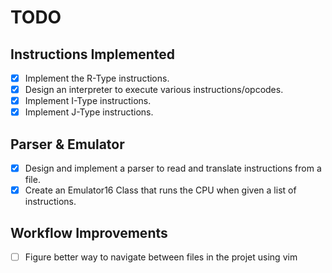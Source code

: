 # TODO

## Instructions Implemented
* [x] Implement the R-Type instructions.
* [x] Design an interpreter to execute various instructions/opcodes.
* [x] Implement I-Type instructions.
* [x] Implement J-Type instructions.

## Parser & Emulator
* [x] Design and implement a parser to read and translate instructions from a file.
* [x] Create an Emulator16 Class that runs the CPU when given a list of instructions.

## Workflow Improvements
* [ ] Figure better way to navigate between files in the projet using vim

